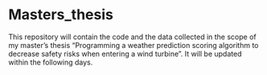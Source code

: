 # Masters_thesis
This repository will contain the code and the data collected in the scope of my master’s thesis “Programming a weather prediction scoring algorithm to decrease safety risks when entering a wind turbine”. It will be updated within the following days.


